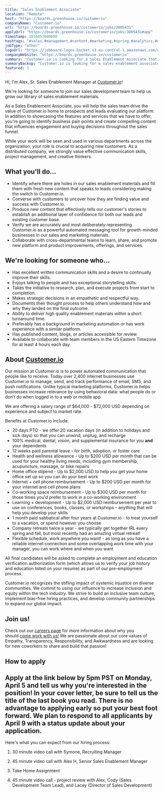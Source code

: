 ```yaml
---
title: "Sales Enablement Associate"
location: "Remote"
host: "https://boards.greenhouse.io/customerio"
companyName: "Customer.io"
url: "https://boards.greenhouse.io/customerio/jobs/3005431"
applyUrl: "https://boards.greenhouse.io/customerio/jobs/3005431#app"
timestamp: 1616457600000
hashtags: "#sales,#management,#content,#marketing,#spring,#analytics,#office"
jobType: "other"
logoUrl: "https://jobboard-logos-bucket.s3.eu-central-1.amazonaws.com/customer-io"
companyWebsite: "https://boards.greenhouse.io/customerio"
summary: "Customer.io is looking for a Sales Enablement Associate that has experience in: #sales, #management, #content."
summaryBackup: "Customer.io is looking for a sales enablement associate that has experience in: #sales, #management, #content."
featured: 1
---
```


Hi, I'm Alex, Sr. Sales Enablement Manager at [Customer.io](http://Customer.io)!

We're looking for someone to join our sales development team to help us grow our library of sales enablement materials.

As a Sales Enablement Associate, you will help the sales team drive the value of Customer.io home to prospects and leads evaluating our platform. In addition to showcasing the features and services that we have to offer, you're going to identify business pain points and create compelling content that influences engagement and buying decisions throughout the sales funnel.

While your work will be seen and used in various departments across the organization, your role is crucial to acquiring new customers. As a distributed company, we strongly value effective communication skills, project management, and creative thinkers.

## What you'll do...

*   Identify where there are holes in our sales enablement materials and fill them with fresh new content that speaks to leads considering making the switch to Customer.io.
*   Converse with customers to uncover how they are finding value and success with Customer.io.
*   Produce new content that effectively tells our customer's stories to establish an additional layer of confidence for both our leads and existing customer base.
*   Verify we are accurately and most deliberately representing Customer.io as a powerful automated messaging tool for growth-minded businesses in our sales and marketing materials.
*   Collaborate with cross-departmental teams to learn, share, and promote new platform and product improvements, offerings, and services.

## We're looking for someone who...

*   Has excellent written communication skills and a desire to continually improve their skills.
*   Enjoys talking to people and has exceptional storytelling skills.
*   Takes the initiative to research, plan, and execute projects from start to completion.
*   Makes strategic decisions in an empathetic and respectful way.
*   Documents their thought process to help others understand how and why they landed on the final outcome.
*   Ability to deliver high quality enablement materials within a short turnaround time.
*   Preferably has a background in marketing automation or has work experience with a similar platform.
*   Has published content, blogs, or articles accessible for review.
*   Available to collaborate with team members in the US Eastern Timezone for at least 4 hours each day.

## About [Customer.io](http://Customer.io)

Our mission at Customer.io is to power automated communication that people like to receive. Today over 2,400 internet businesses use Customer.io to manage, send, and track performance of email, SMS, and push notifications. Unlike typical marketing platforms, Customer.io helps businesses increase relevance by using behavioral data: what people do or don’t do when logged in to a web or mobile app.

We are offering a salary range of $64,000 - $72,000 USD depending on experience and subject to market rate.

Benefits at Customer.io include:

*   20 days PTO - we offer 20 vacation days (in addition to holidays and sick days) so that you can unwind, unplug, and recharge
*   100% medical, dental, vision, and supplemental insurance for you **and** your dependents
*   12 weeks paid parental leave - for birth, adoption, or foster care
*   Health and wellness allowance - Up to $200 USD per month that can be used for your healthy living needs, including gym membership, acupuncture, massage, or bike repairs
*   Home office stipend - Up to $2,000 USD to help you get your home office set up so you can do your best work
*   Internet + cell phone reimbursement - Up to $200 USD per month for your internet and cell phone plans
*   Co-working space reimbursement - Up to $300 USD per month for those times you'd prefer to work in a co-working environment
*   Learning + development - Up to $2,000 USD reimbursement per year to use on conferences, books, classes, or workshops - anything that will help you develop your skills
*   1 month paid sabbatical after four years at Customer.io - to treat yourself to a vacation, or spend however you choose
*   Company retreats twice a year - we typically get together IRL every spring and fall, but most recently had an amazing virtual retreat!
*   Flexible schedule, work anywhere you want! - as long as you have a reliable internet connection and some overlapping work time with your manager, you can work where and when you want

All final candidates will be asked to complete an employment and education verification authorization form (which allows us to verify your job history and education listed on your resume) as part of our pre-employment process.

Customer.io recognizes the stifling impact of systemic injustice on diverse communities. We commit to using our influence to increase inclusion and equity within the tech industry. We strive to build an inclusive team culture, implement bias-free hiring practices, and develop community partnerships to expand our global impact.

## Join us!

Check out our [careers page](https://customer.io/careers/) for more information about why you should [come work with us!](https://customer.io/about/) We are passionate about our core values of Empathy, Transparency, Responsibility, and Awkwardness and are looking for new coworkers to share and build that passion!

## How to apply

## Apply at the link below by 5pm PST on Monday, April 5 and tell us why you're interested in the position! In your cover letter, be sure to tell us the title of the last book you read. There is no advantage to applying early so put your best foot forward. We plan to respond to all applicants by April 9 with a status update about your application.

Here's what you can expect from our hiring process:

1.  30 minute video call with Symone, Recruiting Manager
    
2.  45 minute video call with Alex H, Senior Sales Enablement Manager
    
3.  Take Home Assignment
    
4.  45 minute video call - project review with Alex, Cody (Sales Development Team Lead), and Lacey (Director of Sales Development)
